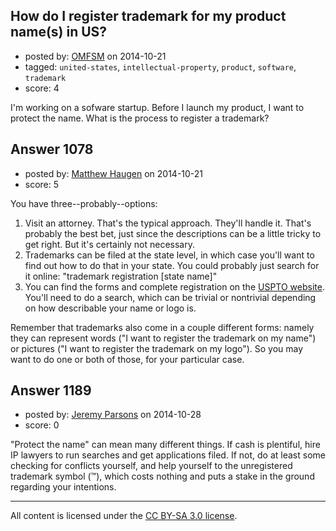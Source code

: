 ## How do I register trademark for my product name(s) in US?

- posted by: [OMFSM](https://stackexchange.com/users/5210285/omfsm) on 2014-10-21
- tagged: `united-states`, `intellectual-property`, `product`, `software`, `trademark`
- score: 4

I'm working on a sofware startup. Before I launch my product, I want to protect the name. What is the process to register a trademark?


## Answer 1078

- posted by: [Matthew Haugen](https://stackexchange.com/users/1325646/matthew-haugen) on 2014-10-21
- score: 5

You have three--probably--options:

1. Visit an attorney. That's the typical approach. They'll handle it. That's probably the best bet, just since the descriptions can be a little tricky to get right. But it's certainly not necessary.
2. Trademarks can be filed at the state level, in which case you'll want to find out how to do that in your state. You could probably just search for it online: "trademark registration [state name]"
3. You can find the forms and complete registration on the [USPTO website](http://www.uspto.gov/trademarks/teas/index.jsp). You'll need to do a search, which can be trivial or nontrivial depending on how describable your name or logo is.

Remember that trademarks also come in a couple different forms: namely they can represent words ("I want to register the trademark on my name") or pictures ("I want to register the trademark on my logo"). So you may want to do one or both of those, for your particular case.


## Answer 1189

- posted by: [Jeremy Parsons](https://stackexchange.com/users/497810/jeremy-parsons) on 2014-10-28
- score: 0

"Protect the name" can mean many different things. If cash is plentiful, hire IP lawyers to run searches and get applications filed. If not, do at least some checking for conflicts yourself, and help yourself to the unregistered trademark symbol (™), which costs nothing and puts a stake in the ground regarding your intentions.



---

All content is licensed under the [CC BY-SA 3.0 license](https://creativecommons.org/licenses/by-sa/3.0/).
